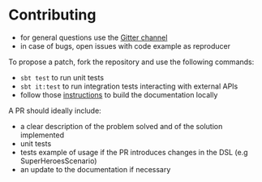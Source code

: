 # Contributing

- for general questions use the [Gitter channel](https://gitter.im/agourlay/cornichon)
- in case of bugs, open issues with code example as reproducer

To propose a patch, fork the repository and use the following commands:
- `sbt test` to run unit tests
- `sbt it:test` to run integration tests interacting with external APIs
- follow those [instructions](https://47degrees.github.io/sbt-microsites/docs/build-the-microsite) to build the documentation locally

A PR should ideally include:
- a clear description of the problem solved and of the solution implemented
- unit tests
- tests example of usage if the PR introduces changes in the DSL (e.g SuperHeroesScenario)
- an update to the documentation if necessary
